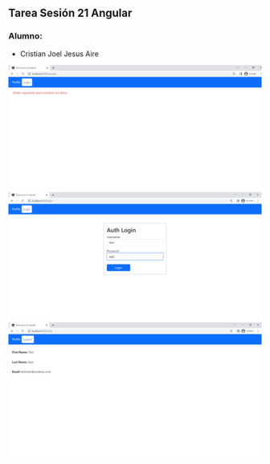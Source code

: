 ## Tarea Sesión 21 Angular
### Alumno:
- Cristian Joel Jesus Aire

![](src/assets/Imagen10.png)
![](src/assets/Imagen11.png)
![](src/assets/Imagen12.png)